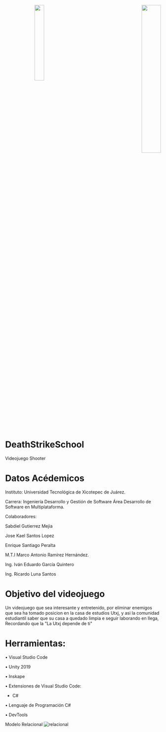 <p align="right"><img src="https://user-images.githubusercontent.com/79369079/193988245-b785722d-7d24-45b4-afbb-17df8d000c32.png" width="25%" align="left"> <img src="https://user-images.githubusercontent.com/79369079/193988280-3675a479-f021-4a10-8051-63e70b42eceb.png" width="35%"/>
<p>

#
# DeathStrikeSchool
Videojuego Shooter 

# Datos Acédemicos
Instituto: Universidad Tecnológica de Xicotepec de Juárez.

Carrera: Ingeniería Desarrollo y Gestión de Software Área Desarrollo de Software en Multiplataforma.

Colaboradores: 

Sabdiel Gutierrez Mejia 

Jose Kael Santos Lopez

Enrique Santiago Peralta

M.T.I Marco Antonio Ramírez Hernández.

Ing. Iván Eduardo García Quintero

Ing. Ricardo Luna Santos


# Objetivo del videojuego
Un videojuego que sea interesante y entretenido, por eliminar enemigos que sea ha tomado posicion en la casa de estudios Utxj, y asi la comunidad estudiantil saber que su casa a quedado limpia e seguir laborando en llega, Recordando que la "La Utxj depende de ti" 

# Herramientas:
•	Visual Studio Code

•	Unity 2019

•	Inskape

•	Extensiones de Visual Studio Code: 
*	C#

•	Lenguaje de Programación C#

•	DevTools

Modelo Relacional
![relacional](https://user-images.githubusercontent.com/79369079/199857315-48935624-6ff3-499c-a3bf-d9e1728e42e7.png)

